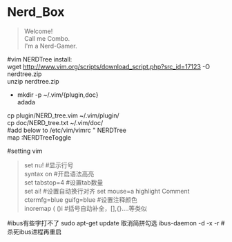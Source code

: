 # Nerd_Box
> Welcome!  
Call me Combo.  
I'm a Nerd-Gamer.  

#vim NERDTree install:	
wget http://www.vim.org/scripts/download_script.php?src_id=17123 -O nerdtree.zip   
unzip nerdtree.zip  
  
* mkdir -p ~/.vim/{plugin,doc}   
adada

cp plugin/NERD_tree.vim ~/.vim/plugin/  
cp doc/NERD_tree.txt ~/.vim/doc/  
#add below to /etc/vim/vimrc
" NERDTree  
map <F10> :NERDTreeToggle<CR>  

#setting vim
>set nu!									#显示行号  
syntax on									#开启语法高亮  
set tabstop=4								#设置tab数量  
set ai!										#设置自动换行对齐
set mouse=a
highlight Comment ctermfg=blue guifg=blue	#设置注释颜色  
inoremap ( ()<ESC>i							#括号自动补全，[],{}....等类似  

#ibus有些字打不了
sudo apt-get update
取消简拼勾选
ibus-daemon -d -x -r						#杀死ibus进程再重启  


